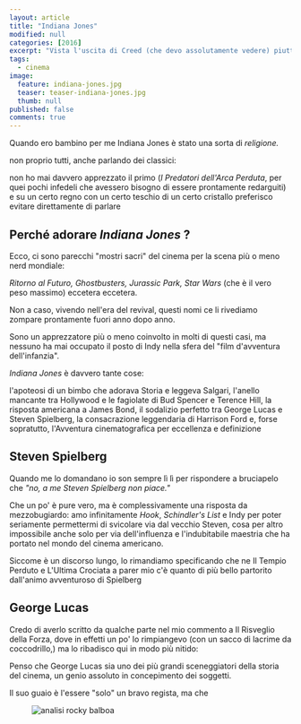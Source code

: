 ```yaml
---
layout: article
title: "Indiana Jones"
modified: null
categories: [2016]
excerpt: "Vista l'uscita di Creed (che devo assolutamente vedere) piuttosto che una futura ed interminabile premessa ho pensato fosse il caso di scrivere un bel post dedicato a Rocky Balboa..."
tags:
  - cinema
image: 
  feature: indiana-jones.jpg
  teaser: teaser-indiana-jones.jpg
  thumb: null
published: false
comments: true
---
```


Quando ero bambino per me Indiana Jones è stato una sorta di _religione._

non proprio tutti, anche parlando dei classici: 

non ho mai davvero apprezzato il primo (_I Predatori dell'Arca Perduta_, per quei pochi infedeli che avessero bisogno di essere prontamente redarguiti) e su un certo regno con un certo teschio di un certo cristallo preferisco evitare direttamente di parlare

## Perché adorare _Indiana Jones_ ?

Ecco, ci sono parecchi "mostri sacri" del cinema per la scena più o meno nerd mondiale: 

_Ritorno al Futuro, Ghostbusters, Jurassic Park, Star Wars_ (che è il vero peso massimo) eccetera eccetera.

Non a caso, vivendo nell'era del revival, questi nomi ce li rivediamo zompare prontamente fuori anno dopo anno.

Sono un apprezzatore più o meno coinvolto in molti di questi casi, ma nessuno ha mai occupato il posto di Indy nella sfera del "film d'avventura dell'infanzia".

_Indiana Jones_ è davvero tante cose: 

l'apoteosi di un bimbo che adorava Storia e leggeva Salgari, l'anello mancante tra Hollywood e le fagiolate di Bud Spencer e Terence Hill, la risposta americana a James Bond, il sodalizio perfetto tra George Lucas e Steven Spielberg, la consacrazione leggendaria di Harrison Ford e, forse sopratutto, l'Avventura cinematografica per eccellenza e definizione

## Steven Spielberg

Quando me lo domandano io son sempre lì lì per rispondere a bruciapelo che _"no, a me Steven Spielberg non piace."_

Che un po' è pure vero, ma è complessivamente una risposta da mezzobugiardo: amo infinitamente _Hook_, _Schindler's List_ e Indy per poter seriamente permettermi di svicolare via dal vecchio Steven, cosa per altro impossibile anche solo per via dell'influenza e l'indubitabile maestria che ha portato nel mondo del cinema americano. 

Siccome è un discorso lungo, lo rimandiamo specificando che ne Il Tempio Perduto e L'Ultima Crociata a parer mio c'è quanto di più bello partorito dall'animo avventuroso di Spielberg

## George Lucas

Credo di averlo scritto da qualche parte nel mio commento a Il Risveglio della Forza, dove in effetti un po' lo rimpiangevo (con un sacco di lacrime da coccodrillo,) ma lo ribadisco qui in modo più nitido:

Penso che George Lucas sia uno dei più grandi sceneggiatori della storia del cinema, un genio assoluto in concepimento dei soggetti.

Il suo guaio è l'essere "solo" un bravo regista, ma che 

<figure>
	<img src="https://upload.wikimedia.org/wikipedia/commons/thumb/a/a2/Sylvester_Stallone_-_1977.jpg/800px-Sylvester_Stallone_-_1977.jpg" alt="analisi rocky balboa">
</figure> 

